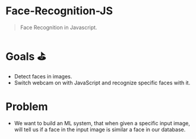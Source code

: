 # Face-Recognition-JS

> Face Recognition in Javascript.

# Goals ⛳️

- Detect faces in images.
- Switch webcam on with JavaScript and recognize specific faces with it.

# Problem

- We want to build an ML system, that when given a specific input image, will tell us if a face in the input image is similar a face in our database.
